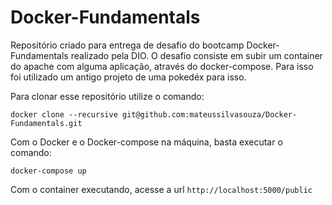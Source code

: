# Docker-Fundamentals

Repositório criado para entrega de desafio do bootcamp Docker-Fundamentals realizado pela DIO.
O desafio consiste em subir um container do apache com alguma aplicação, através do docker-compose.
Para isso foi utilizado um antigo projeto de uma pokedéx para isso.

Para clonar esse repositório utilize o comando:

`docker clone --recursive git@github.com:mateussilvasouza/Docker-Fundamentals.git`

Com o Docker e o Docker-compose na máquina, basta executar o comando:

`docker-compose up`

Com o container executando, acesse a url `http://localhost:5000/public`